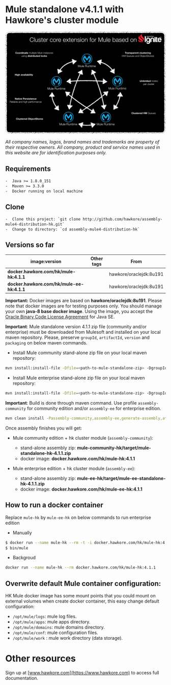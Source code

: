 # Mule standalone v4.1.1 with Hawkore's cluster module

![connector](assets/core-extension.png)

*All company names, logos, brand names and trademarks are property of their respective owners. All company, product and service names used in this website are for identification purposes only.*

## Requirements

	-  Java >= 1.8.0_151
	-  Maven >= 3.3.0
    -  Docker running on local machine

## Clone

	-  Clone this project: `git clone http://github.com/hawkore/assembly-mule4-distribution-hk.git`
	-  Change to directory: `cd assembly-mule4-distribution-hk`

## Versions so far

| image:version                                | Other tags | From                     |
| -------------------------------------------- | ---------- | ------------------------ |
| **docker.hawkore.com/hk/mule-hk:4.1.1**      |            | hawkore/oraclejdk:8u191 |
| **docker.hawkore.com/hk/mule-ee-hk:4.1.1**   |            | hawkore/oraclejdk:8u191 |


**Important:** Docker images are based on **hawkore/oraclejdk:8u191**. Please note that docker images are for testing purposes only. You should manage your own **java-8 base docker image**. Using the image, you accept the [Oracle Binary Code License Agreement](https://www.oracle.com/technetwork/java/javase/terms/license/index.html) for Java SE.

**Important**: Mule standalone version 4.1.1 zip file (community and/or enterprise) must be downloaded from Mulesoft and installed on your local maven repository. Please, preserve `groupId`, `artifactId`, `version` and `packaging` on below maven commands.

* Install Mule community stand-alone zip file on your local maven repository:

```sh
mvn install:install-file -Dfile=<path-to-mule-standalone-zip> -DgroupId=org.mule.distributions -DartifactId=mule-standalone -Dversion=4.1.1 -Dpackaging=zip
```

* Install Mule enterprise stand-alone zip file on your local maven repository:

```sh
mvn install:install-file -Dfile=<path-to-mule-standalone-zip> -DgroupId=com.mulesoft.muleesb.distributions -DartifactId=mule-ee-distribution-standalone -Dversion=4.1.1 -Dpackaging=zip
```

**Important**: Build is done through maven command. Use profile `assembly-community` for community edition and/or `assembly-ee` for enterprise edition.

``` sh
mvn clean install -Passembly-community,assembly-ee,generate-assembly,attach-assembly
```

Once assembly finishes you will get:

* Mule community edition + hk cluster module (`assembly-community`):
    * stand-alone assembly zip: **mule-community-hk/target/mule-standalone-hk-4.1.1.zip**
    * docker image: **docker.hawkore.com/hk/mule-hk:4.1.1**

* Mule enterprise edition + hk cluster module (`assembly-ee`):
    * stand-alone assembly zip: **mule-ee-hk/target/mule-ee-standalone-hk-4.1.1.zip**
    * docker image: **docker.hawkore.com/hk/mule-ee-hk:4.1.1**

## How to run a docker container

Replace `mule-hk` by `mule-ee-hk` on below commands to run enterprise edition
 
 - Manually

``` sh
$ docker run --name mule-hk --rm -t -i docker.hawkore.com/hk/mule-hk:4.1.1 /bin/bash
$ bin/mule
```

 - Backgroud

``` sh
docker run --name mule-hk --rm docker.hawkore.com/hk/mule-hk:4.1.1
```

## Overwrite default Mule container configuration:

HK Mule docker image has some mount points that you could mount on external volumes when create docker container, this easy change default configuration:

* `/opt/mule/logs`: mule log files.
* `/opt/mule/apps`: mule apps directory.
* `/opt/mule/domains`: mule domains directory.
* `/opt/mule/conf`: mule configuration files.
* `/opt/mule/work` : mule work directory (data storage).

# Other resources

Sign up at [www.hawkore.com](https://www.hawkore.com) to access full documentation.
